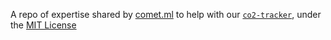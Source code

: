 A repo of expertise shared by [comet.ml](https://comet.ml) to help with our [`co2-tracker`](https://github.com/mlco2/co2-tracker), under the [MIT License](https://github.com/mlco2/comet-shared/blob/master/LICENSE)